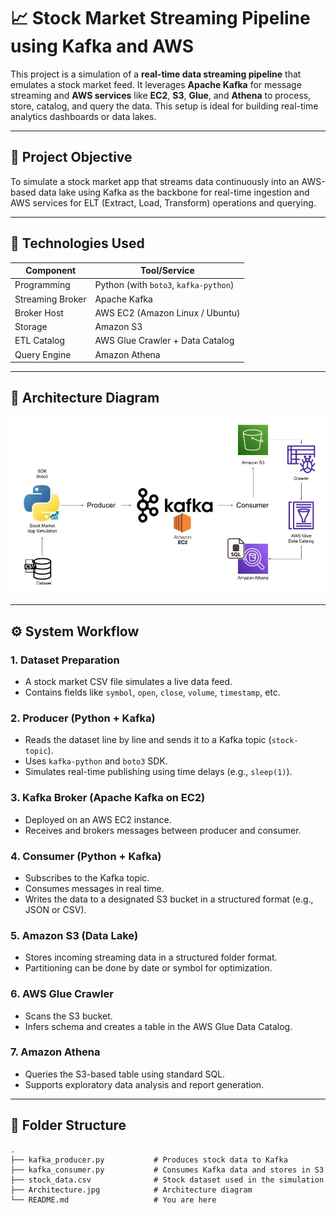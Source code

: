 # 📈 Stock Market Streaming Pipeline using Kafka and AWS

This project is a simulation of a **real-time data streaming pipeline** that emulates a stock market feed. It leverages **Apache Kafka** for message streaming and **AWS services** like **EC2**, **S3**, **Glue**, and **Athena** to process, store, catalog, and query the data. This setup is ideal for building real-time analytics dashboards or data lakes.

---

## 🧠 Project Objective

To simulate a stock market app that streams data continuously into an AWS-based data lake using Kafka as the backbone for real-time ingestion and AWS services for ELT (Extract, Load, Transform) operations and querying.

---

## 🔧 Technologies Used

| Component         | Tool/Service                          |
|-------------------|----------------------------------------|
| Programming       | Python (with `boto3`, `kafka-python`) |
| Streaming Broker  | Apache Kafka                          |
| Broker Host       | AWS EC2 (Amazon Linux / Ubuntu)       |
| Storage           | Amazon S3                             |
| ETL Catalog       | AWS Glue Crawler + Data Catalog       |
| Query Engine      | Amazon Athena                         |

---

## 🔄 Architecture Diagram

![Architecture](Stock_Market_Architecture.jpg)

---

## ⚙️ System Workflow

### 1. **Dataset Preparation**
- A stock market CSV file simulates a live data feed.
- Contains fields like `symbol`, `open`, `close`, `volume`, `timestamp`, etc.

### 2. **Producer (Python + Kafka)**
- Reads the dataset line by line and sends it to a Kafka topic (`stock-topic`).
- Uses `kafka-python` and `boto3` SDK.
- Simulates real-time publishing using time delays (e.g., `sleep(1)`).

### 3. **Kafka Broker (Apache Kafka on EC2)**
- Deployed on an AWS EC2 instance.
- Receives and brokers messages between producer and consumer.

### 4. **Consumer (Python + Kafka)**
- Subscribes to the Kafka topic.
- Consumes messages in real time.
- Writes the data to a designated S3 bucket in a structured format (e.g., JSON or CSV).

### 5. **Amazon S3 (Data Lake)**
- Stores incoming streaming data in a structured folder format.
- Partitioning can be done by date or symbol for optimization.

### 6. **AWS Glue Crawler**
- Scans the S3 bucket.
- Infers schema and creates a table in the AWS Glue Data Catalog.

### 7. **Amazon Athena**
- Queries the S3-based table using standard SQL.
- Supports exploratory data analysis and report generation.

---

## 📂 Folder Structure

```text
.
├── kafka_producer.py           # Produces stock data to Kafka
├── kafka_consumer.py           # Consumes Kafka data and stores in S3
├── stock_data.csv              # Stock dataset used in the simulation
├── Architecture.jpg            # Architecture diagram
└── README.md                   # You are here

